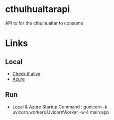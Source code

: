 # cthulhualtarapi
API to for the cthulhualtar to consume

# Links
## Local
- [Check if alive](http://127.0.0.1:8000/api/v1/alive)
- [Azure](https://cthulhualtar-api-begvgzh8guerb3ba.centralus-01.azurewebsites.net/api/v1/alive)

## Run
- Local & Azure Startup Command : gunicorn -k uvicorn.workers.UvicornWorker -w 4 main:app
